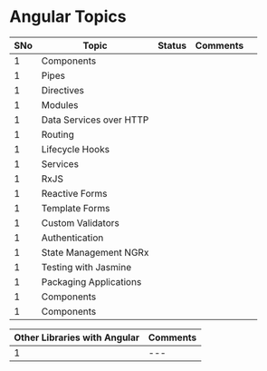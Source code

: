 # Angular Topics
| SNo  | Topic | Status | Comments | | 
| ---  | ---    | ---      | --- | --- |
| 1    | Components | | |
| 1    | Pipes | | |
| 1    | Directives | | |
| 1    | Modules | | |
| 1    | Data Services over HTTP | | |
| 1    | Routing | | |
| 1    | Lifecycle Hooks | | |
| 1    | Services | | |
| 1    | RxJS | | |
| 1    | Reactive Forms | | |
| 1    | Template Forms | | |
| 1    | Custom Validators | | |
| 1    | Authentication | | |
| 1    | State Management NGRx | | |
| 1    | Testing with Jasmine | | |
| 1    | Packaging Applications | | |
| 1    | Components | | |
| 1    | Components | | |


| Other Libraries with Angular  | Comments | 
| ---  | ---    |
| 1  | ---    |
